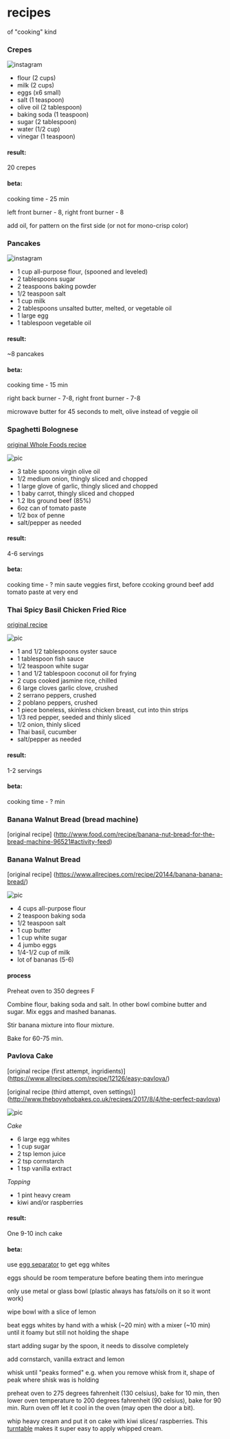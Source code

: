 # recipes
of "cooking" kind

### Crepes
![instagram](/pics/crepes.jpg)

- flour (2 cups)
- milk (2 cups)
- eggs (x6 small)
- salt (1 teaspoon)
- olive oil (2 tablespoon)
- baking soda (1 teaspoon)
- sugar (2 tablespoon)
- water (1/2 cup)
- vinegar (1 teaspoon)

#### result:
20 crepes

#### beta:
cooking time - 25 min

left front burner - 8, right front burner - 8

add oil, for pattern on the first side (or not for mono-crisp color)

### Pancakes
![instagram](/pics/pancakes.jpg)

- 1 cup all-purpose flour, (spooned and leveled)
- 2 tablespoons sugar
- 2 teaspoons baking powder
- 1/2 teaspoon salt
- 1 cup milk
- 2 tablespoons unsalted butter, melted, or vegetable oil
- 1 large egg
- 1 tablespoon vegetable oil

#### result:
~8 pancakes

#### beta:
cooking time - 15 min

right back burner - 7-8, right front burner - 7-8

microwave butter for 45 seconds to melt, olive instead of veggie oil


### Spaghetti Bolognese

[original Whole Foods recipe](http://www.wholefoodsmarket.com/recipe/spaghetti-bolognese)

![pic](/pics/spaghetti-bolognese.jpg)

- 3 table spoons virgin olive oil
- 1/2 medium onion, thingly sliced and chopped
- 1 large glove of garlic, thingly sliced and chopped
- 1 baby carrot, thingly sliced and chopped
- 1.2 lbs ground beef (85%)
- 6oz can of tomato paste
- 1/2 box of penne
- salt/pepper as needed

#### result:
4-6 servings

#### beta:
cooking time - ? min
saute veggies first, before ccoking ground beef
add tomato paste at very end

### Thai Spicy Basil Chicken Fried Rice

[original recipe](http://allrecipes.com/recipe/145572/thai-spicy-basil-chicken-fried-rice/)

![pic](/pics/thai-spicy-basil-chicken-fried-rice.jpg)

- 1 and 1/2 tablespoons oyster sauce 
- 1 tablespoon fish sauce 
- 1/2 teaspoon white sugar 
- 1 and 1/2 tablespoon coconut oil for frying 
- 2 cups cooked jasmine rice, chilled 
- 6 large cloves garlic clove, crushed 
- 2 serrano peppers, crushed 
- 2 poblano peppers, crushed 
- 1 piece boneless, skinless chicken breast, cut into thin strips 
- 1/3 red pepper, seeded and thinly sliced 
- 1/2 onion, thinly sliced 
- Thai basil, cucumber
- salt/pepper as needed

#### result:
1-2 servings

#### beta:
cooking time - ? min

### Banana Walnut Bread (bread machine)

[original recipe] (http://www.food.com/recipe/banana-nut-bread-for-the-bread-machine-96521#activity-feed)


### Banana Walnut Bread 

[original recipe] (https://www.allrecipes.com/recipe/20144/banana-banana-bread/)

![pic](/pics/bananabread.jpg)

- 4 cups all-purpose flour
- 2 teaspoon baking soda
- 1/2 teaspoon salt
- 1 cup butter
- 1 cup white sugar
- 4 jumbo eggs
- 1/4-1/2 cup of milk
- lot of bananas (5-6)

#### process

Preheat oven to 350 degrees F

Combine flour, baking soda and salt. In other bowl combine butter and sugar. Mix eggs and mashed bananas.

Stir banana mixture into flour mixture.

Bake for 60-75 min.


### Pavlova Cake

[original recipe (first attempt, ingridients)] (https://www.allrecipes.com/recipe/12126/easy-pavlova/)

[original recipe (third attempt, oven settings)] (http://www.theboywhobakes.co.uk/recipes/2017/8/4/the-perfect-pavlova)

![pic](/pics/pavlova-cake.jpg)

_Cake_

- 6 large egg whites
- 1 cup sugar
- 2 tsp lemon juice
- 2 tsp cornstarch
- 1 tsp vanilla extract

_Topping_

- 1 pint heavy cream
- kiwi and/or raspberries

#### result:

One 9-10 inch cake

#### beta:

use [egg separator](https://www.amazon.com/gp/product/B07KKMMQJJ/) to get egg whites

eggs should be room temperature before beating them into meringue

only use metal or glass bowl (plastic always has fats/oils on it so it wont work)

wipe bowl with a slice of lemon

beat eggs whites by hand with a whisk (~20 min) with a mixer (~10 min) until it foamy but still not holding the shape

start adding sugar by the spoon, it needs to dissolve completely

add cornstarch, vanilla extract and lemon

whisk until "peaks formed" e.g. when you remove whisk from it, shape of peak where shisk was is holding 

preheat oven to 275 degrees fahrenheit (130 celsius), bake for 10 min, then lower oven temperature to 200 degrees fahrenheit (90 celsius), bake for 90 min. Rurn oven off let it cool in the oven (may open the door a bit).

whip heavy cream and put it on cake with kiwi slices/ raspberries. This [turntable](https://www.amazon.com/gp/product/B01N2YMMIG/) makes it super easy to apply whipped cream.
